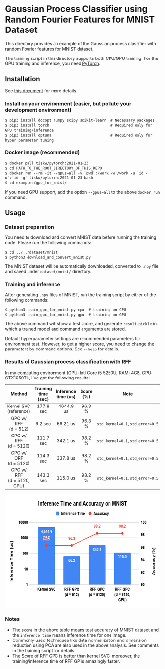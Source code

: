 # Gaussian Process Classifier using Random Fourier Features for MNIST Dataset

This directory provides an example of the Gaussian process classifier with random Fourier features for MNIST dataset.

The training script in this directory supports both CPU/GPU training.
For the GPU training and inference, you need [PyTorch](https://pytorch.org/).


## Installation

See [this document](https://tiskw.gitbook.io/rfflearn/tutorial#setting-up) for more details.

### Install on your environment (easier, but pollute your development environment)

```console
$ pip3 install docopt numpy scipy scikit-learn  # Necessary packages
$ pip3 install torch                            # Required only for GPU training/inference
$ pip3 install optuna                           # Required only for hyper parameter tuning
```

### Docker image (recommended)

```console
$ docker pull tiskw/pytorch:2021-01-23
$ cd PATH_TO_THE_ROOT_DIRECTORY_OF_THIS_REPO
$ docker run --rm -it --gpus=all -v `pwd`:/work -w /work -u `id -u`:`id -g` tiskw/pytorch:2021-01-23 bash
$ cd examples/gpc_for_mnist/
```

If you need GPU support, add the option `--gpus=all` to the above `docker run` command.


## Usage

### Dataset preparation

You need to download and convert MNIST data before running the training code.
Please run the following commands:

```console
$ cd ../../dataset/mnist
$ python3 download_and_convert_mnist.py
```

The MNIST dataset will be automatically downloaded, converted to `.npy` file
and saved under `dataset/mnist/` directory.

### Training and inference

After generating `.npy` files of MNIST, run the training script by either of the following commands:

```console
$ python3 train_gpc_for_mnist.py cpu  # training on CPU
$ python3 train_gpc_for_mnist.py gpu  # training on GPU
```

The above command will show a test score, and generate `result.pickle` in which a trained model and command arguments are stored.

Default hyperparameter settings are recommended parameters for environment test.
However, to get a higher score, you need to change the parameters by command options.
See `--help` for details.

### Results of Gaussian process classification with RFF

In my computing environment (CPU: Intl Core i5 5250U, RAM: 4GB, GPU: GTX1050Ti), I've got the following results:

| Method                          | Training time (sec) | Inference time (us) | Score (%) | Note                           |
|:-------------------------------:|:-------------------:|:-------------------:|:---------:|:------------------------------:|
| Kernel SVC <br> (reference)     | 177.8 sec           | 4644.9 us           | 96.3 %    |                                |
| GPC w/ RFF <br> (d = 512)       |   6.2 sec           |  66.21 us           | 96.3 %    | `std_kernel=0.1,std_error=0.5` |
| GPC w/ RFF <br> (d = 5120)      | 111.7 sec           |  342.1 us           | 98.2 %    | `std_kernel=0.1,std_error=0.5` |
| GPC w/ ORF <br> (d = 5120)      | 114.3 sec           |  337.8 us           | 98.2 %    | `std_kernel=0.1,std_error=0.5` |
| GPC w/ RFF <br> (d = 5120, GPU) | 143.3 sec           |  115.0 us           | 98.2 %    | `std_kernel=0.1,std_error=0.5` |

<div align="center">
  <img src="./figures/figure_inference_time_and_accuracy_on_MNIST.png" width="656" height="371" alt="Inference Time vs Accuracy on MNIST" />
</div>

### Notes

- The `score` in the above table means test accuracy of MNIST dataset and the `inference time` means inference time for one image.
- Commonly used techniques like data normalization and dimension reduction using PCA are also used in the above analysis.
  See comments in the training script for details.
- The Score of RFF GPC is better than kernel SVC, moreover, the training/inference time of RFF GP is amazingly faster.

